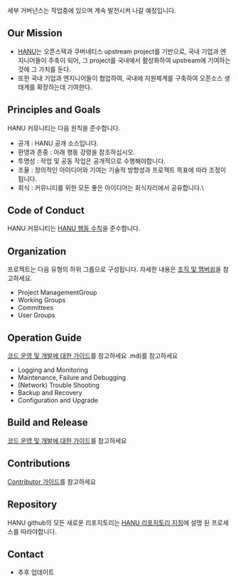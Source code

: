 세부 거버넌스는 작업중에 있으며 계속 발전시켜 나갈 예정입니다.

## Our Mission 
- [HANU](mission.md)는 오픈스택과 쿠버네티스 upstream project를 기반으로, 국내 기업과 엔지니어들이 주축이 되어, 그 project를 국내에서 활성화하여 upstream에 기여하는것에 그 가치를 둔다.
- 또한 국내 기업과 엔지니어들이 협업하여, 국내에 지원체계를 구축하여 오픈소스  생태계를 확장하는데 기여한다. 

## Principles and Goals
HANU 커뮤니티는 다음 원칙을 준수합니다.
* 공개 : HANU 공개 소스입니다.
* 환영과 존중 : 아래 행동 강령을 참조하십시오.
* 투명성 : 작업 및 공동 작업은 공개적으로 수행해야합니다.
* 조율 : 창의적인 아이디어와 기여는 기술적 방향성과 프로젝트 목표에 따라 조정이 됩니다.
* 회식 : 커뮤니티를 위한 모든 좋은 아이디어는 회식자리에서 공유합니다.\


## Code of Conduct

HANU 커뮤니티는 [HANU 행동 수칙](code-of-conduct.md)을 준수합니다.


## Organization

프로젝트는 다음 유형의 하위 그룹으로 구성됩니다.
자세한 내용은  [조직 및 맴버쉽](membership.md)을 참고하세요.
* Project ManagementGroup
* Working Groups
* Committees
* User Groups


## Operation Guide 
[코드 운영 및 개발에 대한 가이드](contributors_devel_guide.md)를 참고하세요
.md)를 참고하세요
   - Logging and Monitoring 
   - Maintenance, Failure and Debugging 
   - (Network) Trouble Shooting 
   - Backup and Recovery 
   - Configuration and Upgrade 
   
   
##  Build and Release 
[코드 운영 및 개발에 대한 가이드](contributors_devel_guide.md)를 참고하세요


##  Contributions
[Contributor 가이드](contributors_guide.md)를 참고하세요


## Repository 
HANU github의 모든 새로운 리포지토리는 [HANU 리포지토리 지침](contributors_devel_guide.md)에 설명 된 프로세스를 따라야합니다.


## Contact
   - 추후 업데이트
